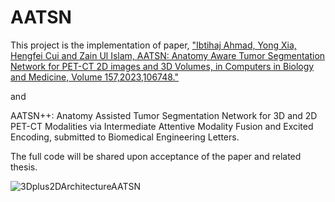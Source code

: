 # AATSN
This project is the implementation of paper, ["Ibtihaj Ahmad, Yong Xia, Hengfei Cui and Zain Ul Islam, AATSN: Anatomy Aware Tumor Segmentation Network for PET-CT 2D images and 3D Volumes, in Computers in Biology and Medicine, Volume 157,2023,106748." ](https://doi.org/10.1016/j.compbiomed.2023.106748) 

and 

AATSN++: Anatomy Assisted Tumor Segmentation Network for 3D and 2D PET-CT Modalities via Intermediate Attentive Modality Fusion and Excited Encoding, submitted to Biomedical Engineering Letters.

The full code will be shared upon acceptance of the paper and related thesis.

![3Dplus2DArchitectureAATSN](https://github.com/ibtihajahmadkhan/AATSN/assets/77004751/636ac01d-442b-420b-bc0e-b78b175318ff)


